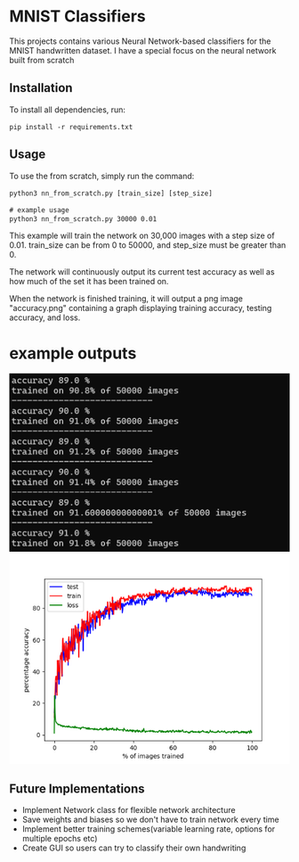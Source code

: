 # MNIST Classifiers

This projects contains various Neural Network-based classifiers for the MNIST handwritten dataset. I have a special focus on the neural network built from scratch

## Installation

To install all dependencies, run:

```
pip install -r requirements.txt
```

## Usage

To use the from scratch, simply run the command:

```
python3 nn_from_scratch.py [train_size] [step_size]
```

```
# example usage
python3 nn_from_scratch.py 30000 0.01
```

This example will train the network on 30,000 images with a step size of 0.01. train_size can be from 0 to 50000, and step_size must be greater than 0.

The network will continuously output its current test accuracy as well as how much of the set it has been trained on.

When the network is finished training, it will output a png image "accuracy.png" containing a graph displaying training accuracy, testing accuracy, and loss.

# example outputs

![alt text](examples/terminal.png)
![alt text](examples/accuracy.png)


## Future Implementations

* Implement Network class for flexible network architecture
* Save weights and biases so we don't have to train network every time
* Implement better training schemes(variable learning rate, options for multiple epochs etc)
* Create GUI so users can try to classify their own handwriting
